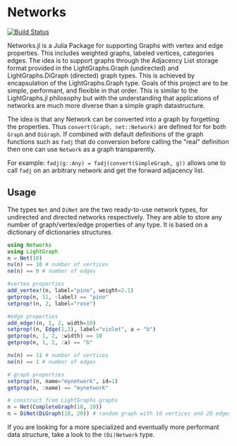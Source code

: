 # Networks

[![Build Status](https://travis-ci.org/JuliaGraphs/Networks.jl.svg?branch=master)](https://travis-ci.org/JuliaGraphs/Networks.jl)

Networks.jl is a Julia Package for supporting Graphs with vertex and edge properties.
This includes weighted graphs, labeled vertices, categories edges.
The idea is to support graphs through the Adjacency List storage format provided in the LightGraphs.Graph (undirected) and LightGraphs.DiGraph (directed) graph types.
This is achieved by encapsulation of the LightGraphs.Graph type. Goals of this project are to be simple, performant, and flexible in that order.
This is similar to the LightGraphs.jl philosophy but with the understanding that applications of networks are much more diverse than a simple graph datastructure.

The idea is that any Network can be converted into a graph by forgetting the properties.
Thus `convert(Graph, net::Network)` are defined for for both `Graph` and `DiGraph`.
If combined with default definitions of the graph functions such as `fadj` that do conversion before calling the "real"
 definition then one can use `Network` as a graph transparently.

For example: `fadj(g::Any) = fadj(convert(SimpleGraph, g))` allows one to call `fadj` on an arbitrary network and get
the forward adjacency list.

## Usage
The types `Net` and `DiNet` are the two ready-to-use network types, for undirected and directed networks respectively. They are able to store any number of graph/vertex/edge properties of any type. It is based on a dictionary of dictionaries
structures.

```julia
using Networks
using LightGraph
n = Net(10)
nv(n) == 10 # number of vertices
ne(n) == 0 # number of edges

#vertex properties
add_vertex!(n, label="pino", weight=2.1)
getprop(n, 11, :label) == "pino"
setprop!(n, 2, label="rose")

#edge properties
add_edge!(n, 1, 2, width=10)
setprop!(n, Edge(1,2), label="violet", a = "b")
getprop(n, 1, 2, :width) == 10
getprop(n, 1, 2, :a) == "b"

nv(n) == 11 # number of vertices
ne(n) == 1 # number of edges

# graph properties
setprop!(n, name="mynetwork", id=1)
getprop(n, :name) == "mynetwork"

# construct from LightGraphs graphs
n = Net(CompleteGraph(10, 10))
n = DiNet(DiGraph(10, 20)) # random graph with 10 vertices and 20 edges
```
If you are looking for a more specialized and eventually more performant data structure, take a look to the `(Di)Network` type.
